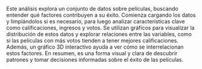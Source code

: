 Este análisis explora un conjunto de datos sobre películas, buscando entender qué factores contribuyen a su éxito. Comienza cargando los datos y limpiándolos si es necesario, para luego analizar características clave como calificaciones, ingresos y votos. Se utilizan gráficos para visualizar la distribución de estos datos y explorar relaciones entre las variables, como si las películas con más votos tienden a tener mejores calificaciones. Además, un gráfico 3D interactivo ayuda a ver cómo se interrelacionan estos factores. En resumen, es una forma visual y clara de descubrir patrones y tomar decisiones informadas sobre el éxito de las películas.

